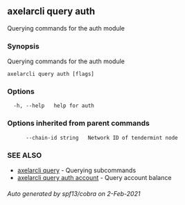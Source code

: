 ## axelarcli query auth

Querying commands for the auth module

### Synopsis

Querying commands for the auth module

```
axelarcli query auth [flags]
```

### Options

```
  -h, --help   help for auth
```

### Options inherited from parent commands

```
      --chain-id string   Network ID of tendermint node
```

### SEE ALSO

- [axelarcli query](axelarcli_query.md)	 - Querying subcommands
- [axelarcli query auth account](axelarcli_query_auth_account.md)	 - Query account balance

###### Auto generated by spf13/cobra on 2-Feb-2021

